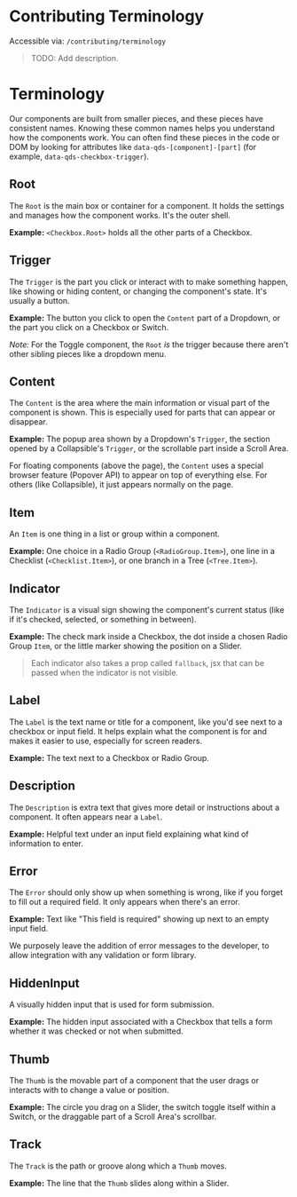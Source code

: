 # Contributing Terminology

Accessible via: `/contributing/terminology`

> TODO: Add description.

# Terminology

Our components are built from smaller pieces, and these pieces have consistent names. Knowing these common names helps you understand how the components work. You can often find these pieces in the code or DOM by looking for attributes like `data-qds-[component]-[part]` (for example, `data-qds-checkbox-trigger`).

## Root

The `Root` is the main box or container for a component. It holds the settings and manages how the component works. It's the outer shell.

**Example:** `<Checkbox.Root>` holds all the other parts of a Checkbox.

## Trigger

The `Trigger` is the part you click or interact with to make something happen, like showing or hiding content, or changing the component's state. It's usually a button.

**Example:** The button you click to open the `Content` part of a Dropdown, or the part you click on a Checkbox or Switch.

*Note:* For the Toggle component, the `Root` *is* the trigger because there aren't other sibling pieces like a dropdown menu.

## Content

The `Content` is the area where the main information or visual part of the component is shown. This is especially used for parts that can appear or disappear.

**Example:** The popup area shown by a Dropdown's `Trigger`, the section opened by a Collapsible's `Trigger`, or the scrollable part inside a Scroll Area.

For floating components (above the page), the `Content` uses a special browser feature (Popover API) to appear on top of everything else. For others (like Collapsible), it just appears normally on the page.

## Item

An `Item` is one thing in a list or group within a component.

**Example:** One choice in a Radio Group (`<RadioGroup.Item>`), one line in a Checklist (`<Checklist.Item>`), or one branch in a Tree (`<Tree.Item>`).

## Indicator

The `Indicator` is a visual sign showing the component's current status (like if it's checked, selected, or something in between).

**Example:** The check mark inside a Checkbox, the dot inside a chosen Radio Group `Item`, or the little marker showing the position on a Slider.

> Each indicator also takes a prop called `fallback`, jsx that can be passed when the indicator is not visible.

## Label

The `Label` is the text name or title for a component, like you'd see next to a checkbox or input field. It helps explain what the component is for and makes it easier to use, especially for screen readers.

**Example:** The text next to a Checkbox or Radio Group.

## Description

The `Description` is extra text that gives more detail or instructions about a component. It often appears near a `Label`.

**Example:** Helpful text under an input field explaining what kind of information to enter.

## Error

The `Error` should only show up when something is wrong, like if you forget to fill out a required field. It only appears when there's an error.

**Example:** Text like "This field is required" showing up next to an empty input field.

We purposely leave the addition of error messages to the developer, to allow integration with any validation or form library.

## HiddenInput

A visually hidden input that is used for form submission.

**Example:** The hidden input associated with a Checkbox that tells a form whether it was checked or not when submitted.

## Thumb

The `Thumb` is the movable part of a component that the user drags or interacts with to change a value or position.

**Example:** The circle you drag on a Slider, the switch toggle itself within a Switch, or the draggable part of a Scroll Area's scrollbar.

## Track

The `Track` is the path or groove along which a `Thumb` moves.

**Example:** The line that the `Thumb` slides along within a Slider.





